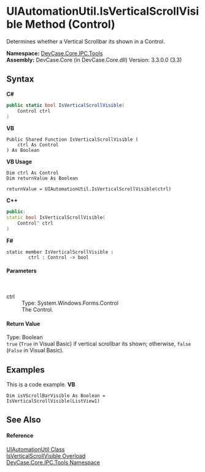# UIAutomationUtil.IsVerticalScrollVisible Method (Control)
 

Determines whether a Vertical Scrollbar its shown in a Control.

**Namespace:**&nbsp;<a href="N_DevCase_Core_IPC_Tools">DevCase.Core.IPC.Tools</a><br />**Assembly:**&nbsp;DevCase.Core (in DevCase.Core.dll) Version: 3.3.0.0 (3.3)

## Syntax

**C#**<br />
``` C#
public static bool IsVerticalScrollVisible(
	Control ctrl
)
```

**VB**<br />
``` VB
Public Shared Function IsVerticalScrollVisible ( 
	ctrl As Control
) As Boolean
```

**VB Usage**<br />
``` VB Usage
Dim ctrl As Control
Dim returnValue As Boolean

returnValue = UIAutomationUtil.IsVerticalScrollVisible(ctrl)
```

**C++**<br />
``` C++
public:
static bool IsVerticalScrollVisible(
	Control^ ctrl
)
```

**F#**<br />
``` F#
static member IsVerticalScrollVisible : 
        ctrl : Control -> bool 

```


#### Parameters
&nbsp;<dl><dt>ctrl</dt><dd>Type: System.Windows.Forms.Control<br />The Control.</dd></dl>

#### Return Value
Type: Boolean<br />`true` (`True` in Visual Basic) if vertical scrollbar its shown; otherwise, `false` (`False` in Visual Basic).

## Examples
This is a code example. 
**VB**<br />
``` VB
Dim isVScrollBarVisible As Boolean = IsVerticalScrollVisible(ListView1)
```


## See Also


#### Reference
<a href="T_DevCase_Core_IPC_Tools_UIAutomationUtil">UIAutomationUtil Class</a><br /><a href="Overload_DevCase_Core_IPC_Tools_UIAutomationUtil_IsVerticalScrollVisible">IsVerticalScrollVisible Overload</a><br /><a href="N_DevCase_Core_IPC_Tools">DevCase.Core.IPC.Tools Namespace</a><br />